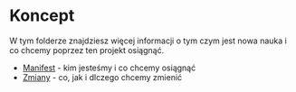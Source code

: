 # Koncept

W tym folderze znajdziesz więcej informacji o tym czym jest nowa nauka i co chcemy poprzez ten projekt osiągnąć.

 - [Manifest](NowaNaukaManifest.md) - kim jesteśmy i co chcemy osiągnąć
 - [Zmiany](ZmianyEdukacji.md) - co, jak i dlczego chcemy zmienić